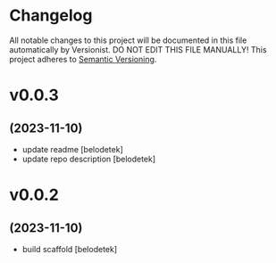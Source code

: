 # Changelog

All notable changes to this project will be documented in this file
automatically by Versionist. DO NOT EDIT THIS FILE MANUALLY!
This project adheres to [Semantic Versioning](http://semver.org/).

# v0.0.3
## (2023-11-10)

* update readme [belodetek]
* update repo description [belodetek]

# v0.0.2
## (2023-11-10)

* build scaffold [belodetek]
